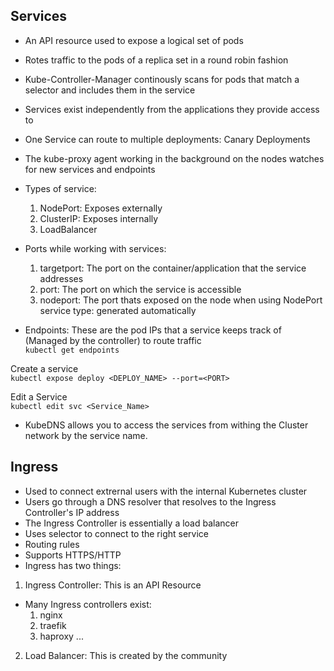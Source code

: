 ## Services
- An API resource used to expose a logical set of pods
- Rotes traffic to the pods of a replica set in a round robin fashion
- Kube-Controller-Manager continously scans for pods that match a selector and includes them in the service
- Services exist independently from  the applications they provide access to
- One Service can route to multiple deployments: Canary Deployments
- The kube-proxy agent working in the background on the nodes watches for new services and endpoints
- Types of service:
    1. NodePort: Exposes externally
    2. ClusterIP: Exposes internally
    3. LoadBalancer
- Ports while working with services:
    1. targetport: The port on the container/application that the service addresses
    2. port: The port on which the service is accessible
    3. nodeport: The port thats exposed on the node when using NodePort service type: generated automatically

- Endpoints: These are the pod IPs that a service keeps track of (Managed by the controller) to route traffic <br>
`kubectl get endpoints`

Create a service <br>
`kubectl expose deploy <DEPLOY_NAME> --port=<PORT>`

Edit a Service <br>
`kubectl edit svc <Service_Name>`

- KubeDNS allows you to access the services from withing the Cluster network by the service name. 


## Ingress

- Used to connect extrernal users with the internal Kubernetes cluster
- Users go through a DNS resolver that resolves to the Ingress Controller's IP address
- The Ingress Controller is essentially a load balancer
- Uses selector to connect to the right service 
- Routing rules
- Supports HTTPS/HTTP
- Ingress has two things:

1. Ingress Controller: This is an API Resource
- Many Ingress controllers exist:
    1. nginx
    2. traefik
    3. haproxy ...
2. Load Balancer: This is created by the community

